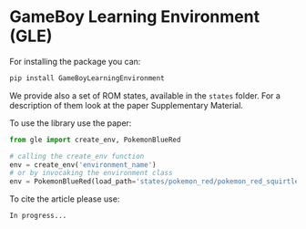 # GameBoy Learning Environment (GLE)

For installing the package you can:

```bash
pip install GameBoyLearningEnvironment
```

We provide also a set of ROM states, available in the `states` folder. For a description of them look at the paper Supplementary Material.

To use the library use the paper: 

```python
from gle import create_env, PokemonBlueRed

# calling the create_env function
env = create_env('environment_name')
# or by invocaking the environment class
env = PokemonBlueRed(load_path='states/pokemon_red/pokemon_red_squirtle_after_rival_battle.state', window_type=window_type, max_actions=1000)
```

To cite the article please use:

```latex
In progress...
```
